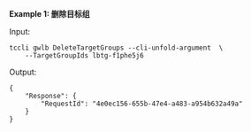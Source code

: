 **Example 1: 删除目标组**



Input: 

```
tccli gwlb DeleteTargetGroups --cli-unfold-argument  \
    --TargetGroupIds lbtg-f1phe5j6
```

Output: 
```
{
    "Response": {
        "RequestId": "4e0ec156-655b-47e4-a483-a954b632a49a"
    }
}
```

